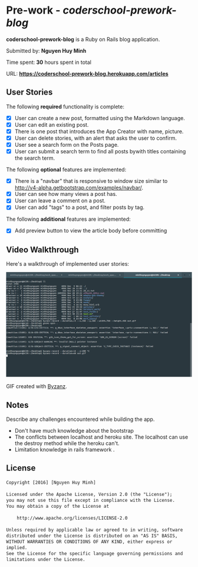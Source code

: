 # Pre-work - *coderschool-prework-blog*


**coderschool-prework-blog** is a Ruby on Rails blog application.

Submitted by: **Nguyen Huy Minh**

Time spent: **30** hours spent in total

URL: **https://coderschool-prework-blog.herokuapp.com/articles**

## User Stories

The following **required** functionality is complete:


* [x] User can create a new post, formatted using the Markdown language.
* [x] User can edit an existing post.
* [x] There is one post that introduces the App Creator with name, picture.
* [x] User can delete stories, with an alert that asks the user to confirm.
* [x] User see a search form on the Posts page.
* [x] User can submit a search term to find all posts bywith titles containing the search term.

The following **optional** features are implemented:
* [x] There is a "navbar" that is responsive to window size similar to http://v4-alpha.getbootstrap.com/examples/navbar/. 
* [x] User can see how many views a post has. 
* [x] User can leave a comment on a post.
* [x] User can add "tags" to a post, and filter posts by tag. 

The following **additional** features are implemented:

- [x] Add preview button to view the article body before committing 

## Video Walkthrough 

Here's a walkthrough of implemented user stories:

![Video Walkthrough](https://github.com/minhhuynguyen91/prework_blog/blob/master/demo.gif)

GIF created with [Byzanz](https://linux.die.net/man/1/byzanz-record).

## Notes

Describe any challenges encountered while building the app.

* Don't have much knowledge about the bootstrap
* The conflicts between localhost and heroku site. The localhost can use the destroy method while the heroku can't.
* Limitation knowledge in rails framework .

## License

    Copyright [2016] [Nguyen Huy Minh]

    Licensed under the Apache License, Version 2.0 (the "License");
    you may not use this file except in compliance with the License.
    You may obtain a copy of the License at

        http://www.apache.org/licenses/LICENSE-2.0

    Unless required by applicable law or agreed to in writing, software
    distributed under the License is distributed on an "AS IS" BASIS,
    WITHOUT WARRANTIES OR CONDITIONS OF ANY KIND, either express or implied.
    See the License for the specific language governing permissions and
    limitations under the License.
